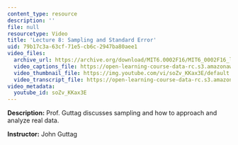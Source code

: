 ```yaml
---
content_type: resource
description: ''
file: null
resourcetype: Video
title: 'Lecture 8: Sampling and Standard Error'
uid: 79b17c3a-63cf-71e5-cb6c-2947ba80aee1
video_files:
  archive_url: https://archive.org/download/MIT6.0002F16/MIT6_0002F16_lec08_300k.mp4
  video_captions_file: https://open-learning-course-data-rc.s3.amazonaws.com/6-0002-introduction-to-computational-thinking-and-data-science-fall-2016/4f622d3309645cefafc357f5151b33bc_soZv_KKax3E.vtt
  video_thumbnail_file: https://img.youtube.com/vi/soZv_KKax3E/default.jpg
  video_transcript_file: https://open-learning-course-data-rc.s3.amazonaws.com/6-0002-introduction-to-computational-thinking-and-data-science-fall-2016/2b524c63c8236d001970e454a3707bf9_soZv_KKax3E.pdf
video_metadata:
  youtube_id: soZv_KKax3E
---
```


**Description:** Prof. Guttag discusses sampling and how to approach and analyze real data.

**Instructor:** John Guttag